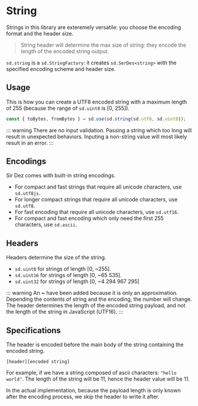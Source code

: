 # String

Strings in this library are exteremely versatile: you choose the encoding format and the header size.

> String header will determine the max size of string: they encode the length of the encoded string output.

`sd.string` is a `sd.StringFactory`: it creates `sd.SerDes<string>` with the specified encoding scheme and header size.

## Usage

This is how you can create a UTF8 encoded string with a maximum length of 255 (because the range of `sd.uint8` is [0, 255]).

```ts
const { toBytes, fromBytes } = sd.use(sd.string(sd.utf8, sd.uint8));
```

::: warning
There are no input validation. Passing a string which too long will result in unexpected behaviors. Inputing a non-string value will most likely result in an error.
:::

## Encodings

Sir Dez comes with built-in string encodings.

- For compact and fast strings that require all unicode characters, use `sd.utf8js`.
- For longer compact strings that require all unicode characters, use `sd.utf8`.
- For fast encoding that require all unicode characters, use `sd.utf16`.
- For compact and fast encoding which only need the first 255 characters, use `sd.ascii`.

## Headers

Headers determine the size of the string.

- `sd.uint8` for strings of length [0, ~255].
- `sd.uint16` for strings of length [0, ~65 535].
- `sd.uint32` for strings of length [0, ~4 294 967 295]

::: warning
An **~** have been added because it is only an approximation. Depending the contents of string and the encoding, the number will change. The header determines the length of the encoded string payload, and not the length of the string in JavaScript (UTF16).
:::

## Specifications

The header is encoded before the main body of the string containing the encoded string.

```
[header][encoded string]
```

For example, if we have a string composed of ascii characters: `"hello world"`. The length of the string will be 11, hence the header value will be 11.

In the actual implementation, because the payload length is only known after the encoding process, we skip the header to write it after.
